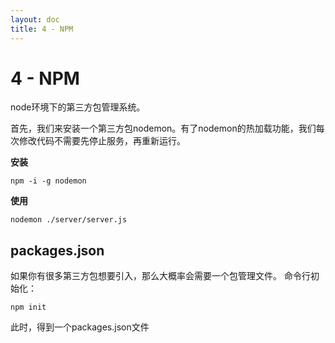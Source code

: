 ```yaml
---
layout: doc
title: 4 - NPM
---
```


# 4 - NPM
node环境下的第三方包管理系统。

首先，我们来安装一个第三方包nodemon。有了nodemon的热加载功能，我们每次修改代码不需要先停止服务，再重新运行。

**安装**

```
npm -i -g nodemon
```

**使用**

```
nodemon ./server/server.js
```

## packages.json
如果你有很多第三方包想要引入，那么大概率会需要一个包管理文件。
命令行初始化：
```
npm init
```
此时，得到一个packages.json文件

